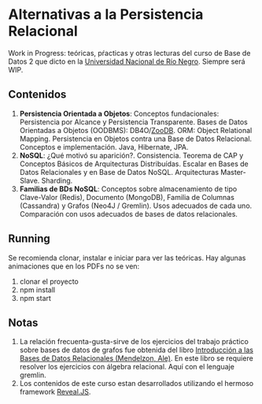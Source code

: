 # Alternativas a la Persistencia Relacional

Work in Progress: teóricas, pŕacticas y otras lecturas del curso de Base de Datos 2 que dicto en la [Universidad Nacional de Río Negro](http://sedeatlantica.unrn.edu.ar/). Siempre será WIP.

## Contenidos
1. **Persistencia Orientada a Objetos**: Conceptos fundacionales: Persistencia por Alcance y Persistencia Transparente. Bases de Datos Orientadas a Objetos (OODBMS): DB4O/[ZooDB](https://github.com/tzaeschke/zoodb).
ORM: Object Relational Mapping. Persistencia en Objetos contra una Base de Datos Relacional. Conceptos e implementación. Java, Hibernate, JPA.
2. **NoSQL**: ¿Qué motivó su aparición?. Consistencia. Teorema de CAP y Conceptos Básicos de Arquitecturas Distribuídas. Escalar en Bases de Datos Relacionales y en Base de Datos NoSQL. Arquitecturas Master-Slave. Sharding.
3. **Familias de BDs NoSQL**: Conceptos sobre almacenamiento de tipo Clave-Valor (Redis), Documento (MongoDB), Familia de Columnas (Cassandra) y Grafos (Neo4J / Gremlin). Usos adecuados de cada uno. Comparación con usos adecuados de bases de datos relacionales.
## Running 
Se recomienda clonar, instalar e iniciar para ver las teóricas. Hay algunas animaciones que en los PDFs no se ven:
1. clonar el proyecto
2. npm install
3. npm start
## Notas
1. La relación frecuenta-gusta-sirve de los ejercicios del trabajo práctico sobre bases de datos de grafos fue obtenida del libro [Introducción a las Bases de Datos Relacionales (Mendelzon, Ale)](https://www.researchgate.net/publication/31710071_Introduccion_a_las_bases_de_datos_relacionales_A_Mendelzon_J_Ale). En este libro se requiere resolver los ejercicios con álgebra relacional. Aquí con el lenguaje gremlin. 
2. Los contenidos de este curso estan desarrollados utilizando el hermoso framework [Reveal.JS](http://revealjs.com).
